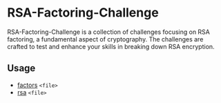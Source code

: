 # RSA-Factoring-Challenge


RSA-Factoring-Challenge is a collection of challenges focusing on RSA factoring, a fundamental aspect of cryptography. The challenges are crafted to test and enhance your skills in breaking down RSA encryption.

## Usage

- [factors](./factors) `<file>`
- [rsa](./rsa) `<file>`
